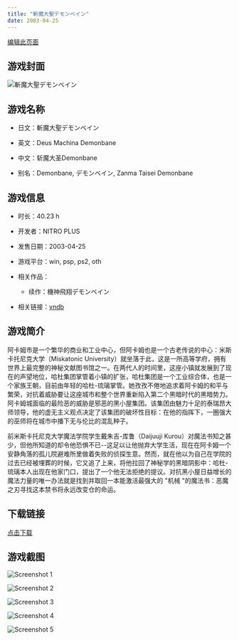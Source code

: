 ```yaml
---
title: "斬魔大聖デモンベイン"
date: 2003-04-25
---
```

[编辑此页面](https://github.com/ACG-3/ADV3-source/blob/main/source/_posts/games/%E6%96%AC%E9%AD%94%E5%A4%A7%E8%81%96%E3%83%87%E3%83%A2%E3%83%B3%E3%83%99%E3%82%A4%E3%83%B3.md)

## 游戏封面

![斬魔大聖デモンベイン](https%3A//pan.timero.xyz/onedrive/img_lib_001/%E6%96%AC%E9%AD%94%E5%A4%A7%E8%81%96%E3%83%87%E3%83%A2%E3%83%B3%E3%83%99%E3%82%A4%E3%83%B3_cover.avif)


## 游戏名称

- 日文：斬魔大聖デモンベイン
- 英文：Deus Machina Demonbane
- 中文：斩魔大圣Demonbane

- 别名：Demonbane, デモンベイン, Zanma Taisei Demonbane


## 游戏信息

- 时长：40.23 h
- 开发者：NITRO PLUS
- 发售日期：2003-04-25
- 游戏平台：win, psp, ps2, oth
- 相关作品：
   - 续作：機神飛翔デモンベイン

- 相关链接：[vndb](https://vndb.org/v231)


## 游戏简介

阿卡姆市是一个繁华的商业和工业中心，但阿卡姆也是一个古老传说的中心：米斯卡托尼克大学（Miskatonic University）就坐落于此，这是一所高等学府，拥有世界上最完整的神秘文献图书馆之一。在两代人的时间里，这座小镇就发展到了现在的声望地位，哈杜集团掌管着小镇的扩张，哈杜集团是一个工业综合体，也是一个家族王朝，目前由年轻的哈杜-琉璃掌管。她孜孜不倦地追求着阿卡姆的和平与繁荣，对抗着威胁要让这座城市和整个世界重新陷入第二个黑暗时代的黑暗势力。阿卡姆城面临的最险恶的威胁是邪恶的黑小屋集团。该集团由魅力十足的泰瑞昂大师领导，他的虚无主义观点决定了该集团的破坏性目标：在他的指挥下，一圈强大的巫师将在城市中播下无与伦比的混乱种子。

前米斯卡托尼克大学魔法学院学生戴朱吉-库鲁（Daijuuji Kurou）对魔法书知之甚少，但他所知道的却令他恐惧不已--这足以让他抛弃大学生活，现在在阿卡姆一个安静角落的孤儿院避难所里做着失败的侦探生意。然而，就在他以为自己在学院的过去已经被埋葬的时候，它又追了上来，将他拉回了神秘学的黑暗阴影中：哈杜-琉璃本人出现在他家门口，提出了一个他无法拒绝的提议。对抗黑小屋日益增长的魔法力量的唯一办法就是找到并取回一本能激活最强大的 "机械 "的魔法书：恶魔之刃寻找这本禁书将永远改变仓的命运。




## 下载链接

[点击下载](https://pan.timero.xyz/onedrive/adv_lib_001/%E6%96%AC%E9%AD%94%E5%A4%A7%E8%81%96%E3%83%87%E3%83%A2%E3%83%B3%E3%83%99%E3%82%A4%E3%83%B3)


## 游戏截图


![Screenshot 1](https%3A//pan.timero.xyz/onedrive/img_lib_001/%E6%96%AC%E9%AD%94%E5%A4%A7%E8%81%96%E3%83%87%E3%83%A2%E3%83%B3%E3%83%99%E3%82%A4%E3%83%B3_Screenshot_1.avif)

![Screenshot 2](https%3A//pan.timero.xyz/onedrive/img_lib_001/%E6%96%AC%E9%AD%94%E5%A4%A7%E8%81%96%E3%83%87%E3%83%A2%E3%83%B3%E3%83%99%E3%82%A4%E3%83%B3_Screenshot_2.avif)

![Screenshot 3](https%3A//pan.timero.xyz/onedrive/img_lib_001/%E6%96%AC%E9%AD%94%E5%A4%A7%E8%81%96%E3%83%87%E3%83%A2%E3%83%B3%E3%83%99%E3%82%A4%E3%83%B3_Screenshot_3.avif)

![Screenshot 4](https%3A//pan.timero.xyz/onedrive/img_lib_001/%E6%96%AC%E9%AD%94%E5%A4%A7%E8%81%96%E3%83%87%E3%83%A2%E3%83%B3%E3%83%99%E3%82%A4%E3%83%B3_Screenshot_4.avif)

![Screenshot 5](https%3A//pan.timero.xyz/onedrive/img_lib_001/%E6%96%AC%E9%AD%94%E5%A4%A7%E8%81%96%E3%83%87%E3%83%A2%E3%83%B3%E3%83%99%E3%82%A4%E3%83%B3_Screenshot_5.avif)

